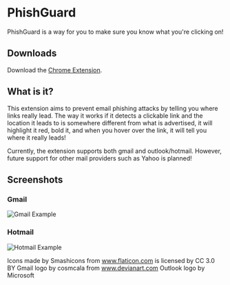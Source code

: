 # PhishGuard
PhishGuard is a way for you to make sure you know what you're clicking on!

## Downloads
Download the [Chrome Extension](https://chrome.google.com/webstore/detail/phishguard/ngafnigajpgginnijhfcbeikpakecppl?utm_source=gmail).

## What is it?
This extension aims to prevent email phishing attacks by telling you where links really lead. The way it works if it detects a clickable link and the location it leads to is somewhere different from what is advertised, it will highlight it red, bold it, and when you hover over the link, it will tell you where it really leads!

Currently, the extension supports both gmail and outlook/hotmail. However, future support for other mail providers such as Yahoo is planned!

## Screenshots
### Gmail
![Gmail Example](https://i.imgur.com/7hU1JO8.png "Gmail Example")
### Hotmail
![Hotmail Example](https://i.imgur.com/ufNkWlZ.png "Hotmail Example")

Icons made by Smashicons from www.flaticon.com is licensed by CC 3.0 BY
Gmail logo by cosmcala from www.devianart.com
Outlook logo by Microsoft